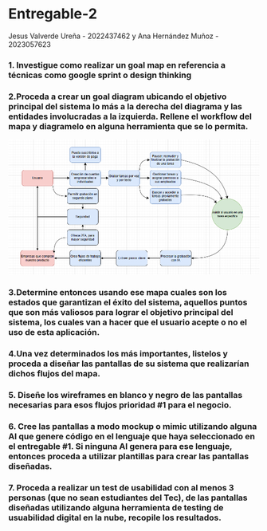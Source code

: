 # Entregable-2

Jesus Valverde Ureña - 2022437462 y Ana Hernández Muñoz - 2023057623

### 1. Investigue como realizar un goal map en referencia a técnicas como google sprint o design thinking

### 2.Proceda a crear un goal diagram ubicando el objetivo principal del sistema lo más a la derecha del diagrama y las entidades involucradas a la izquierda. Rellene el workflow del mapa y diagramelo en alguna herramienta que se lo permita.
![Goal Map](Images/GoalMap.png)

### 3.Determine entonces usando ese mapa cuales son los estados que garantizan el éxito del sistema, aquellos puntos que son más valiosos para lograr el objetivo principal del sistema, los cuales van a hacer que el usuario acepte o no el uso de esta aplicación.

### 4.Una vez determinados los más importantes, listelos y proceda a diseñar las pantallas de su sistema que realizarían dichos flujos del mapa.

### 5. Diseñe los wireframes en blanco y negro de las pantallas necesarias para esos flujos prioridad #1 para el negocio.

### 6. Cree las pantallas a modo mockup o mimic utilizando alguna AI que genere código en el lenguaje que haya seleccionado en el entregable #1. Si ninguna AI genera para ese lenguaje, entonces proceda a utilizar plantillas para crear las pantallas diseñadas.

### 7. Proceda a realizar un test de usabilidad con al menos 3 personas (que no sean estudiantes del Tec), de las pantallas diseñadas utilizando alguna herramienta de testing de usuabilidad digital en la nube, recopile los resultados.